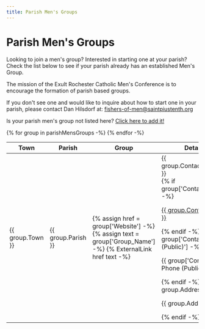 ```yaml
---
title: Parish Men's Groups
---
```

# Parish Men's Groups

Looking to join a men's group? Interested in starting one at your
parish? Check the list below to see if your parish already has an
established Men's Group.

The mission of the Exult Rochester Catholic Men's Conference is to
encourage the formation of parish based groups.

If you don't see one and would like to inquire about how to start one
in your parish, please contact Dan Hilsdorf at: <fishers-of-men@saintpiustenth.org>

Is your parish men\'s group not listed here?
[Click here to add it!](/list-my-parish-mens-group)

<table class='parish-mens-groups'>
<thead>
<tr>
<th>Town</th>
<th>Parish</th>
<th>Group</th>
<th>Details</th>
</tr>
</thead>
<tbody  >
{% for group in parishMensGroups -%}
<tr>
<td>{{ group.Town }}</td>
<td>{{ group.Parish }}</td>
<td>
{% assign href = group['Website'] -%}
{% assign text = group['Group_Name'] -%}
{% ExternalLink href text -%}
</td>
<td>
<div>{{ group.Contact_Name }}</div>
{% if group['Contact_Email'] -%}
<p>
<a href="mailto:{{group['Contact_Email']}}"
>{{ group.Contact_Email }}</a>
</p>
{% endif -%}
{% if group['Contact Phone (Public)'] -%}
<p>{{ group['Contact Phone (Public)'] }}</p>
{% endif -%}
{% if group.Address -%}
<p style="white-space: pre;">{{ group.Address }}</p>
{% endif -%}
</td>
</tr>
{% endfor -%}
</tbody>
</table>
